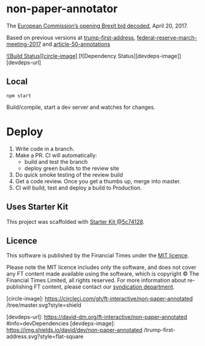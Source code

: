 # non-paper-annotator

The [European Commission’s opening Brexit bid decoded](https://ig.ft.com/non-paper-annotated), April 20, 2017. 

Based on previous versions at [trump-first-address](https://github.com/ft-interactive/trump-first-address), [federal-reserve-march-meeting-2017](https://github.com/ft-interactive/federal-reserve-march-meeting-2017) and [article-50-annotations](https://github.com/ft-interactive/article-50-annotations)

[![Build Status][circle-image]][circle-url] [![Dependency Status][devdeps-image]][devdeps-url]

## Local

```
npm start
```

Build/compile, start a dev server and watches for changes.

# Deploy

1. Write code in a branch.
2. Make a PR. CI will automatically:
    * build and test the branch
    * deploy green builds to the review site
3. Do quick smoke testing of the review build
4. Get a code review. Once you get a thumbs up, merge into master.
5. CI will build, test and deploy a build to Production.


## Uses Starter Kit

This project was scaffolded with [Starter Kit @5c74128](https://github.com/ft-interactive/starter-kit/tree/5c74128).

## Licence
This software is published by the Financial Times under the [MIT licence](http://opensource.org/licenses/MIT).

Please note the MIT licence includes only the software, and does not cover any FT content made available using the software, which is copyright &copy; The Financial Times Limited, all rights reserved. For more information about re-publishing FT content, please contact our [syndication department](http://syndication.ft.com/).

<!-- badge URLs -->
[circle-url]: https://circleci.com/gh/ft-interactive/non-paper-annotated 
[circle-image]: https://circleci.com/gh/ft-interactive/non-paper-annotated /tree/master.svg?style=shield

[devdeps-url]: https://david-dm.org/ft-interactive/non-paper-annotated #info=devDependencies
[devdeps-image]: https://img.shields.io/david/dev/non-paper-annotated /trump-first-address.svg?style=flat-square

